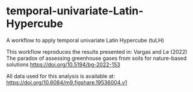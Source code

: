 # temporal-univariate-Latin-Hypercube
A workflow to apply temporal univariate Latin Hypercube (tuLH) 

This workflow reproduces the results presented in:
Vargas and Le (2022) The paradox of assessing greenhouse gases from soils for nature-based solutions
https://doi.org/10.5194/bg-2022-153

All data used for this analysis is available at: https://doi.org/10.6084/m9.figshare.19536004.v1
